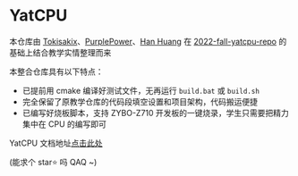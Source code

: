 # YatCPU

本仓库由 [Tokisakix](https://github.com/Tokisakix)、[PurplePower](https://github.com/PurplePower)、[Han Huang](https://github.com/HHTheBest) 在 [2022-fall-yatcpu-repo](https://github.com/hrpccs/2022-fall-yatcpu-repo) 的基础上结合教学实情整理而来

本整合仓库具有以下特点：
- 已提前用 cmake 编译好测试文件，无再运行 <code>build.bat</code> 或 <code>build.sh</code>
- 完全保留了原教学仓库的代码段填空设置和项目架构，代码搬运便捷
- 已编写好烧板脚本，支持 ZYBO-Z710 开发板的一键烧录，学生只需要把精力集中在 CPU 的编写即可

YatCPU 文档地址[点击此处](https://yatcpu.sysu.tech)

(能求个 star⭐ 吗 QAQ ~)
